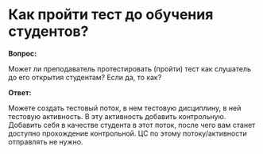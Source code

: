 # Как пройти тест до обучения студентов?

**Вопрос:**

Может ли преподаватель протестировать (пройти) тест как слушатель до его открытия студентам? Если да, то как?

**Ответ:**&#x20;

Можете создать тестовый поток, в нем тестовую дисциплину, в ней тестовую активность. В эту активность добавить контрольную. Добавить себя в качестве студента в этот поток, после чего вам станет доступно прохождение контрольной. ЦС по этому потоку/активности отправлять не нужно.
